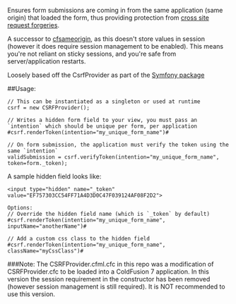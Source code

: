 Ensures form submissions are coming in from the same application (same origin) that loaded the form, thus providing protection from [cross site request forgeries](http://en.wikipedia.org/wiki/Cross-site_request_forgery).

A successor to [cfsameorigin](https://github.com/michaelsharman/cfsameorigin), as this doesn't store values in session (however it does require session management to be enabled). This means you're not reliant on sticky sessions, and you're safe from server/application restarts.

Loosely based off the CsrfProvider as part of the [Symfony package](https://github.com/symfony/symfony/blob/master/src/Symfony/Component/Form/Extension/Csrf/CsrfProvider/DefaultCsrfProvider.php)

##Usage:
```
// This can be instantiated as a singleton or used at runtime
csrf = new CSRFProvider();

// Writes a hidden form field to your view, you must pass an `intention` which should be unique per form, per application
#csrf.renderToken(intention="my_unique_form_name")#

// On form submission, the application must verify the token using the same `intention`
validSubmission = csrf.verifyToken(intention="my_unique_form_name", token=form._token);
```

A sample hidden field looks like:

```
<input type="hidden" name="_token" value="EF757303CC54FF71A4D3D0C47F039124AF08F2D2">
```

```
Options:
// Override the hidden field name (which is `_token` by default)
#csrf.renderToken(intention="my_unique_form_name", inputName="anotherName")#

// Add a custom css class to the hidden field
#csrf.renderToken(intention="my_unique_form_name", className="myCssClass")#
```

###Note:
The CSRFProvider.cfml.cfc in this repo was a modification of CSRFProvider.cfc to be loaded into a ColdFusion 7 application. In this version the session requirement in the constructor has been removed (however session management is still required). It is NOT recommended to use this version.
